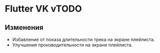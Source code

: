 <!-- markdownlint-disable MD033 -->

# Flutter VK vTODO

## Изменения

- Избавление от показа длительности трека на экране плейлиста.
- Улучшения производительности на экране плейлиста.

<!-- Изменения с других Pre-release версий, которые должны быть отображены в non-pre версии:

**Важное предупреждение**: это **бета-обновление**, содержащее в себе немало технических изменений. Сейчас приложение находится в частично "поломанном" состоянии. Обновляйтесь только в том случае, если и вправду понимаете, что делаете. Вам, вероятнее всего, придётся откатиться до [предыдущей версии Flutter VK](https://github.com/Zensonaton/FlutterVK/releases) если Вы хотите стабильной работы приложения. **Сейчас очень много всего в приложении поломано**, и я это знаю. К примеру, такие вещи, как открытие плейлистов, кэширование, получение текстов песен и прочего целиком и полностью поломано.

Это обновление привносит в себя огромное техническое изменение: Переход от одной библиотеки для state-менеджмента, [`provider`](https://pub.dev/packages/provider) к другой, [`riverpod`](https://pub.dev/packages/riverpod) и [`flutter_hooks`](https://pub.dev/packages/flutter_hooks), а так же библиотека [`go_router`](https://pub.dev/packages/go_router) для реализации навигации между страницами.

К сожалению, эти технические изменения почти что не видны обычному пользователю, однако они были нужны ради стабильной работы приложения, а так же различных оптимизаций. Однако, несмотря на это, обновление привнесло некоторые изменения интерфейса и прочих функций.

## Изменения

- Новая реализация экрана плейлиста.
- Изображения того, что сейчас загружается на экране загрузок.
- Избавление от свечения на экране загрузки у раздела "загружено ранее".
- Избавление от жирного текста у `@username` на экране профиля.
- Увеличение расстояния от названия раздела до содержимого на экране профиля для мобильного интерфейса.
- Отключение показа длительности трека и его кэша на главном экране при мобильном интерфейсе.
- Избавление от анимации размера плеера при Desktop Layout'е.
- Логирование слишком долгой загрузки данных с БД.
- Изменение настройки "тип палитры цветов обложки" теперь изменяет цвета интерфейса мгновенно.
- Реализация системы кэширования плейлистов.
- Кнопка "тип палитры цветов обложки" теперь отключена, если рекомендации не подключены.
- Система для менеджмента загрузок.
- Избавление от старой и неработающей системы кэширования плейлистов.
- Избавление от лишних Repaint'ов благодаря `RepaintBoundary`.
- Кэширование цветов обложек в БД.
- Отображение недоступных треков.
- Вместо ID пользователя отображается его `@username` в профиле.
- Перепись экрана профиля с целью уменьшения количества повторения кода.
- Изменение вида настроек на экране профиля.
- Иконка открытия диалога возле кнопок на экране профиля.
- Изменение названий и описаний у многих настроек для упрощения читабельности.
- Настройка "OLED-тема" теперь отключается, если включена светлая тема.
- Настройка "debug-логирование плеера" теперь отображено лишь на desktop-платформах.
- Пересмотр значений по-умолчанию у настроек.
- Избавление от функционала загрузки треков из Spotify ввиду ограничений со стороны сервера без premium-подписки.
- Возвращение функции "экспорт списка треков".
- Логирование ошибок Provider'ов.
- Новая настройка: "Тип палитры цветов обложки".
- Новое сообщение для README-файла, располагаемый в папке с кэшированными треками.
- Более правильный цвет у "свечения" обложек треков в мини и полноэкранном плееров.
- Своя реализация для получения цветов обложки трека, использующая Isolate где это возможно.
- Избавление от `WelcomeDialog` при авторизации.
- Избавление от `PhotoMaxOrig` ввиду ненадобности.
- Изменение текста для диалога "подключение рекомендаций".
- Избавление от диалога, спрашивающего разрешение на отправку статистики о прослушивании треков.
- Игнорирование ошибки "какой сейчас вайб не был найден".
- Управление плеером теперь использует toggle'ы вместо `!state`.
- Уменьшение количества вызовов `setState` от плеера.
- Удаление настройки "Точный алгоритм цветов плеера".
- Проверка на соответствие ID пользователей ВК при вторичной авторизации.
- Некоторые из кнопок (лайк, дизлайк) вместо полноэкранной анимации загрузки теперь отображают загрузку в самой кнопке.
- Настройка для debug-логирования плеера.
- Длительность треков теперь не отображается в разделе "Совпадения по вкусам".
- Lottie-анимация у VK Mix теперь отображается лишь во время воспроизведения.
- Адекватный Skeleton-loader для VK Mix.
- Система для логирования крашей и других проблем приложения.
- Долгое нажатие на кнопку "паузы" в мини-плеере снизу теперь его насильно останавливает.
- Изменение текста для `WelcomeRoute`.
- Избавление от анимации появления изображения трека.
- Использование `/welcome` как go_route вместо `/`.
- Оптимизации.

## Фиксы

- Фикс цветов приложения.
- Фикс OLED-темы.
- Фикс иконки настройки "канал обновлений".
- Фикс появления кнопки "В реальном времени" если не подключены рекомендации ВК.
- Фикс выхода из аккаунта, если нету папки с треками.
- Фикс появления плейлистов из раздела "в реальном времени" в виде Skeleton-loader'ов.
- Фикс входа в приложение ввиду SSL-сертификатов.
- Фикс различных багов интерфейса, связанных с закрытием плеера.
- Фикс запуска приложения.
- Фикс авторизации.
- Фикс цветов "сердечек" у `AudioTrackTile`.
- Фикс иконки у раздела "музыка".
- Фикс цветов для диалога "тип палитры цветов обложки".
- Фикс иконки для диалога "Канал обновлений".
- Фикс запуска неправильного трека.
- Фикс overflow'а на экране с музыкой.
- Фикс отсутствия анимации паузы при полноэкранном мобильном плеере.
- Фикс не переключающегося активного трека на экране плейлиста.
- Фикс появления надписи "Подключить рекомендации ВКонтакте" когда они подключены.
- Фикс возобновления паузы из-за функции "пауза при минимальной громкости".
- Фикс повторного создания `stopOnPause`-таймера.
- Фикс сильно выделяющейся иконки Explicit.
- Фикс отображения переключения shuffle в мини-плеере.
- Фикс загрузки текстов песен с ВКонтакте.
- Фикс неизменяющегося мини-плеера при изменении треков.
- Фикс возможности скроллить текст skeleton loader текста песни в Desktop Layout'е при полноэкранном плеере, а так же эффект fade'а для него.
- Фикс текста в диалоге "тип палитры цветов обложки".
- Фикс работы `FadingListView`.
- Фикс иконки лайка на экране поиска.
- Фикс сохранения плейлиста "результаты поиска" в БД.
- Фикс отображения лайка с других плейлистов.
- Фикс ошибки, связанной с методом `_silentSetPlaylist`.
- Фикс измения размера надписи "Добро пожаловать" на главном экране.
- Фикс необновляющегося полноэкранного плеера.
- Фикс повторной загрузки обновления, если файл обновления уже существует.
- Фикс бага, из-за которого при обновлении данных плейлиста он перемещался в списке плейлистов.
- Фикс вызова `stop` у плеера ввиду ошибок.
- Фикс склонения текста на экране загрузок.
- Фикс мигающих обложек раздела "совпадения по вкусам" при переключении между треками.
- Фикс работы кнопки "воспроизвести все" на главном экране.
- Фикс `Download error` при попытке кэшировать некоторые треки.
- Фикс неправильно отображающейся надписи с длительностью треков в плейлисте.

-->
